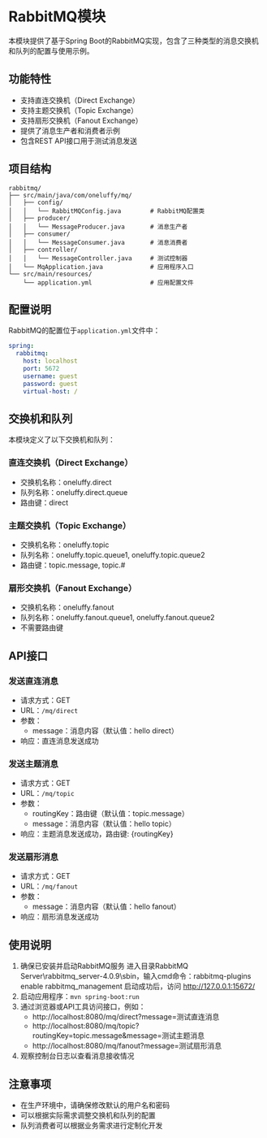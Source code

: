 # RabbitMQ模块

本模块提供了基于Spring Boot的RabbitMQ实现，包含了三种类型的消息交换机和队列的配置与使用示例。

## 功能特性

- 支持直连交换机（Direct Exchange）
- 支持主题交换机（Topic Exchange）
- 支持扇形交换机（Fanout Exchange）
- 提供了消息生产者和消费者示例
- 包含REST API接口用于测试消息发送

## 项目结构

```
rabbitmq/
├── src/main/java/com/oneluffy/mq/
│   ├── config/
│   │   └── RabbitMQConfig.java        # RabbitMQ配置类
│   ├── producer/
│   │   └── MessageProducer.java       # 消息生产者
│   ├── consumer/
│   │   └── MessageConsumer.java       # 消息消费者
│   ├── controller/
│   │   └── MessageController.java     # 测试控制器
│   └── MqApplication.java             # 应用程序入口
└── src/main/resources/
    └── application.yml                # 应用配置文件
```

## 配置说明

RabbitMQ的配置位于`application.yml`文件中：

```yaml
spring:
  rabbitmq:
    host: localhost
    port: 5672
    username: guest
    password: guest
    virtual-host: /
```

## 交换机和队列

本模块定义了以下交换机和队列：

### 直连交换机（Direct Exchange）
- 交换机名称：oneluffy.direct
- 队列名称：oneluffy.direct.queue
- 路由键：direct

### 主题交换机（Topic Exchange）
- 交换机名称：oneluffy.topic
- 队列名称：oneluffy.topic.queue1, oneluffy.topic.queue2
- 路由键：topic.message, topic.#

### 扇形交换机（Fanout Exchange）
- 交换机名称：oneluffy.fanout
- 队列名称：oneluffy.fanout.queue1, oneluffy.fanout.queue2
- 不需要路由键

## API接口

### 发送直连消息
- 请求方式：GET
- URL：`/mq/direct`
- 参数：
  - message：消息内容（默认值：hello direct）
- 响应：直连消息发送成功

### 发送主题消息
- 请求方式：GET
- URL：`/mq/topic`
- 参数：
  - routingKey：路由键（默认值：topic.message）
  - message：消息内容（默认值：hello topic）
- 响应：主题消息发送成功，路由键: {routingKey}

### 发送扇形消息
- 请求方式：GET
- URL：`/mq/fanout`
- 参数：
  - message：消息内容（默认值：hello fanout）
- 响应：扇形消息发送成功

## 使用说明

1. 确保已安装并启动RabbitMQ服务
   进入目录RabbitMQ Server\rabbitmq_server-4.0.9\sbin，输入cmd命令：rabbitmq-plugins enable rabbitmq_management
   启动成功后，访问 http://127.0.0.1:15672/
2. 启动应用程序：`mvn spring-boot:run`
3. 通过浏览器或API工具访问接口，例如：
   - http://localhost:8080/mq/direct?message=测试直连消息
   - http://localhost:8080/mq/topic?routingKey=topic.message&message=测试主题消息
   - http://localhost:8080/mq/fanout?message=测试扇形消息
4. 观察控制台日志以查看消息接收情况

## 注意事项

- 在生产环境中，请确保修改默认的用户名和密码
- 可以根据实际需求调整交换机和队列的配置
- 队列消费者可以根据业务需求进行定制化开发 